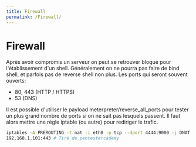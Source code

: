 ```yaml
---
title: Firewall
permalink: /Firewall/
---
```


# Firewall
Après avoir compromis un serveur on peut se retrouver bloqué pour l'établissement d'un shell.
Généralement on ne pourra pas faire de bind shell, et parfois pas de reverse shell non plus.
Les ports qui seront souvent ouverts:
- 80, 443 (HTTP / HTTPS)
- 53 (DNS)

Il est possible d'utiliser le payload meterpreter/reverse_all_ports pour tester
un plus grand nombre de ports si on ne sait pas lesquels passent. Il faut alors
mettre une régle iptable (ou autre) pour rediriger le trafic.

``` bash
iptables -A PREROUTING -t nat -i eth0 -p tcp --dport 4444:9000 -j DNAT --to-destination
192.168.1.101:443 # Tiré de pentestercademy
```

